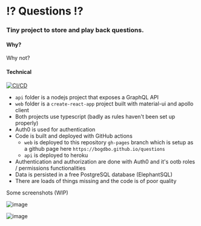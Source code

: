 # ⁉️ Questions ⁉️

### Tiny project to store and play back questions.
#### Why?
Why not?

#### Technical
[![CI/CD](https://github.com/bogdbo/questions/actions/workflows/web.yml/badge.svg?branch=master)](https://github.com/bogdbo/questions/actions/workflows/web.yml)

* `api` folder is a nodejs project that exposes a GraphQL API
* `web` folder is a `create-react-app` project built with material-ui and apollo client
* Both projects use typescript (badly as rules haven't been set up properly) 
* Auth0 is used for authentication
* Code is built and deployed with GitHub actions
  * `web` is deployed to this repository `gh-pages` branch which is setup as a github page here `https://bogdbo.github.io/questions`
  * `api` is deployed to heroku
* Authentication and authorization are done with Auth0 and it's ootb roles / permissions functionalities
* Data is persisted in a free PostgreSQL database (ElephantSQL)
* There are loads of things missing and the code is of poor quality

Some screenshots (WIP)

![image](https://user-images.githubusercontent.com/889997/111705038-f599ac80-8837-11eb-9c05-7d92dfe08e25.png)

![image](https://user-images.githubusercontent.com/889997/111704995-e581cd00-8837-11eb-92fe-2fb91a814b5e.png)



